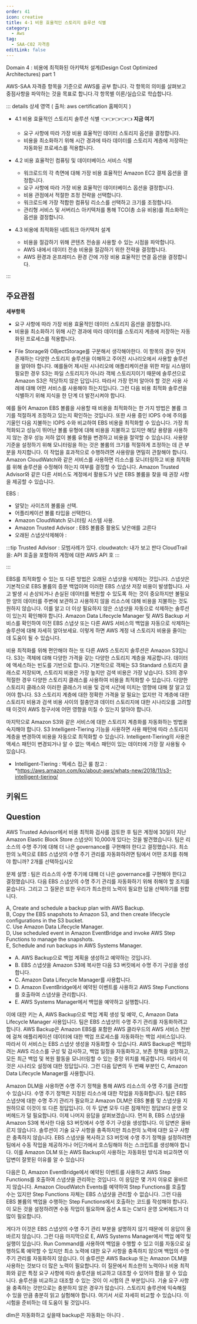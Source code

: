 ```yaml
---
order: 41
icon: creative
title: 4-1 비용 효율적인 스토리지 솔루션 식별
category: 
  - Aws
tag: 
  - SAA-C02 자격증
editLink: false
---
```

Domain 4 : 비용에 최적화된 아키텍처 설계(Design Cost Optimized Architectures) part 1
  
AWS-SAA 자격증 항목을 기준으로 AWS를 공부 합니다. 각 항목의 의미를 살펴보고 중점사항을 파악하는 것을 목표로 합니다.각 항목별 이론/실습으로 학습합니다.

::: details 상세 영역 ( 출처: aws certification 홈페이지 )

* 4.1 비용 효율적인 스토리지 솔루션 식별 👈👈👈👈👈 **지금 여기**
  * 요구 사항에 따라 가장 비용 효율적인 데이터 스토리지 옵션을 결정합니다.
  * 비용을 최소화하기 위해 시간 경과에 따라 데이터를 스토리지 계층에 저장하는 자동화된
프로세스를 적용합니다.

* 4.2 비용 효율적인 컴퓨팅 및 데이터베이스 서비스 식별
  * 워크로드의 각 측면에 대해 가장 비용 효율적인 Amazon EC2 결제 옵션을 결정합니다.
  * 요구 사항에 따라 가장 비용 효율적인 데이터베이스 옵션을 결정합니다.
  * 비용 관점에서 적절한 조정 전략을 선택합니다.
  * 워크로드에 가장 적합한 컴퓨팅 리소스를 선택하고 크기를 조정합니다.
  * 관리형 서비스 및 서버리스 아키텍처를 통해 TCO(총 소유 비용)를 최소화하는 옵션을
결정합니다.

* 4.3 비용에 최적화된 네트워크 아키텍처 설계
  * 비용을 절감하기 위해 콘텐츠 전송을 사용할 수 있는 시점을 파악합니다.
  * AWS 내에서 데이터 전송 비용을 절감하기 위한 전략을 결정합니다.
  * AWS 환경과 온프레미스 환경 간에 가장 비용 효율적인 연결 옵션을 결정합니다.

:::


## 주요관점

**세부항목**

- 요구 사항에 따라 가장 비용 효율적인 데이터 스토리지 옵션을 결정합니다.
- 비용을 최소화하기 위해 시간 경과에 따라 데이터를 스토리지 계층에 저장하는 자동화된 프로세스를 적용합니다.

* File Storage와 OBjectStorage를 구분해서 생각해야한다.
  이 항목의 경우 먼저 존재하는 다양한 스토리지 솔루션을 이해하고 주어진 시나리오에서 사용할 솔루션을 알아야 합니다. 예를들어 제시된 시나리오에 애플리케이션을 위한 파일 시스템이 필요한 경우 S3는 파일 스토리지가 아니라 객체 스토리지이기 때문에 솔루션으로 Amazon S3은 적당하지 않은 답입니다. 따라서 가장 먼저 알아야 할 것은 사용 사례에 대해 어떤 서비스를 사용해야 하는지입니다. 그런 다음 비용 최적화 솔루션을 식별하기 위해 지식을 한 단계 더 발전시켜야 합니다.

예를 들어 Amazon EBS 볼륨을 사용할 때 비용을 최적화하는 한 가지 방법은 볼륨 크기를 적절하게 조정하고 있는지 확인하는 것입니다. 또한 사용 중인 IOPS 수에 주의를 기울인 다음 지불하는 IOPS 수와 비교하여 EBS 비용을 최적화할 수 있습니다. 가장 최적화되고 성능이 뛰어난 볼륨 유형에 대해 비용을 지불하고 있지만 해당 용량을 사용하지 않는 경우 성능 저하 없이 볼륨 유형을 변경하고 비용을 절약할 수 있습니다. 사용량 기준을 설정하기 위해 모니터링을 하는 것은 볼륨의 크기를 적절하게 조정하는 데 큰 부분을 차지합니다. 이 작업을 효과적으로 수행하려면 사용량을 면밀히 관찰해야 합니다. Amazon CloudWatch와 같은 서비스를 사용하면 리소스를 모니터링하고 비용 최적화를 위해 솔루션을 수정해야 하는지 여부를 결정할 수 있습니다. Amazon Trusted Advisor와 같은 다른 서비스도 계정에서 활용도가 낮은 EBS 볼륨을 찾을 때 권장 사항을 제공할 수 있습니다.

EBS :

- 알맞는 사이즈의 볼륨을 선택.
- 어플리케이션 볼륨 타입을 선택한다.
- Amazon CloudWatch 모니터링 시스템 사용.
- Amazon Trusted Advisor : EBS 볼륨중 활용도 낮은애를 고른다
- 오래된 스냅샷삭제해야 :

:::tip
Trusted Advisor : 모범사례가 있다.
cloudwatch: 내가 보고 판다
CloudTrail을: API 호출을 포함하여 계정에 대한 AWS API 호
:::

:::

EBS를 최적화할 수 있는 또 다른 방법은 오래된 스냅샷을 삭제하는 것입니다. 스냅샷은 기본적으로 EBS 볼륨의 증분 백업이며 이러한 EBS 스냅샷 저장 비용이 발생합니다. 사고 발생 시 손상되거나 손실된 데이터를 복원할 수 있도록 하는 것이 중요하지만 불필요한 양의 데이터를 주변에 보관하고 사용하지 않을 리소스에 대해 비용을 지불하는 것도 원하지 않습니다. 이를 알고 더 이상 필요하지 않은 스냅샷을 자동으로 삭제하는 솔루션이 있는지 확인해야 합니다. Amazon Data Lifecycle Manager 및 AWS Backup 서비스를 확인하여 이전 EBS 스냅샷 또는 다른 AWS 서비스의 백업을 자동으로 삭제하는 솔루션에 대해 자세히 알아보세요. 이렇게 하면 AWS 계정 내 스토리지 비용을 줄이는 데 도움이 될 수 있습니다.

비용 최적화를 위해 편안해야 하는 또 다른 AWS 스토리지 솔루션은 Amazon S3입니다. S3는 객체에 대해 다양한 가격을 갖는 다양한 스토리지 계층을 제공합니다. 데이터에 액세스하는 빈도를 기반으로 합니다. 기본적으로 객체는 S3 Standard 스토리지 클래스로 저장되며, 스토리지 비용은 가장 높지만 검색 비용은 가장 낮습니다. S3의 경우 적절한 경우 다양한 스토리지 클래스를 사용하여 비용을 최적화할 수 있습니다. 다양한 스토리지 클래스와 이러한 클래스가 비용 및 검색 시간에 미치는 영향에 대해 잘 알고 있어야 합니다. S3 스토리지 계층에 대한 정확한 가격을 알 필요는 없지만 각 계층에 대한 스토리지 비용과 검색 비용 사이의 절충안과 데이터 스토리지에 대한 시나리오를 고려할 때 이것이 AWS 청구서에 어떤 영향을 미칠 수 있는지 알아야 합니다.

마지막으로 Amazon S3와 같은 서비스에 대한 스토리지 계층화를 자동화하는 방법을 숙지해야 합니다. S3 Intelligent-Tiering 기능을 사용하면 사용 패턴에 따라 스토리지 계층을 변경하여 비용을 자동으로 최적화할 수 있습니다. Intelligent-Tiering의 사용은 액세스 패턴이 변경되거나 알 수 없는 액세스 패턴이 있는 데이터에 가장 잘 사용될 수 있습니다.

- Intelligent-Tiering : 엑세스 접근 룰
  참고 : \*https://aws.amazon.com/ko/about-aws/whats-new/2018/11/s3-intelligent-tiering/

## 키워드

## Question

AWS Trusted Advisor에서 비용 최적화 검사를 검토한 후 팀은 계정에 30일이 지난 Amazon Elastic Block Store 스냅샷이 10,000개 있다는 것을 발견했습니다. 팀은 리소스의 수명 주기에 대해 더 나은 governance를 구현해야 한다고 결정했습니다. 최소한의 노력으로 EBS 스냅샷의 수명 주기 관리를 자동화하려면 팀에서 어떤 조치를 취해야 합니까? 2개를 선택하십시오

문제 설명 : 팀은 리소스의 수명 주기에 대해 더 나은 governance를 구현해야 한다고 결정했습니다. 다음 EBS 스냅샷의 수명 주기 관리를 자동화하기 위해 취해야 할 조치를 묻습니다. 그리고 그 질문은 또한 우리가 최소한의 노력이 필요한 답을 선택하기를 원합니다.

A, Create and schedule a backup plan with AWS Backup.  
B, Copy the EBS snapshots to Amazon S3, and then create lifecycle configurations in the S3 bucket.  
C. Use Amazon Data Lifecycle Manager.  
D, Use scheduled event in Amazon EventBridge and invoke AWS Step Functions to manage the snapshots.  
E, Schedule and run backups in AWS Systems Manager.

- A. AWS Backup으로 백업 계획을 생성하고 예약하는 것입니다.
- B. EBS 스냅샷을 Amazon S3에 복사한 다음 S3 버킷에서 수명 주기 구성을 생성합니다.
- C. Amazon Data Lifecycle Manager를 사용합니다.
- D. Amazon EventBridge에서 예약된 이벤트를 사용하고 AWS Step Functions를 호출하여 스냅샷을 관리합니다.
- E. AWS Systems Manager에서 백업을 예약하고 실행합니다.

이에 대한 키는 A, AWS Backup으로 백업 계획 생성 및 예약, C, Amazon Data Lifecycle Manager 사용입니다. 팀은 EBS 스냅샷의 수명 주기 관리를 자동화하려고 합니다. AWS Backup은 Amazon EBS를 포함한 AWS 클라우드의 AWS 서비스 전반에 걸쳐 애플리케이션 데이터에 대한 백업 프로세스를 자동화하는 백업 서비스입니다. 따라서 이 서비스는 EBS 스냅샷 생성을 자동화할 수 있습니다. AWS Backup은 백업하려는 AWS 리소스를 구성 및 감사하고, 백업 일정을 자동화하고, 보존 정책을 설정하고, 모든 최근 백업 및 복원 활동을 모니터링할 수 있는 중앙 위치를 제공합니다. 따라서 이것은 시나리오 설정에 대한 정답입니다. 그런 다음 답변의 두 번째 부분인 C, Amazon Data Lifecycle Manager를 사용합니다.

Amazon DLM을 사용하면 수명 주기 정책을 통해 AWS 리소스의 수명 주기를 관리할 수 있습니다. 수명 주기 정책은 지정된 리소스에 대한 작업을 자동화합니다. 팀은 EBS 스냅샷에 대한 수명 주기 관리가 필요하고 Amazon DLM은 EBS 볼륨 및 스냅샷을 지원하므로 이것이 또 다른 정답입니다. 이 두 답변 모두 다른 잠재적인 정답보다 운영 오버헤드가 덜 필요합니다. 이제 나머지 응답을 살펴보겠습니다. 먼저 B, EBS 스냅샷을 Amazon S3에 복사한 다음 S3 버킷에서 수명 주기 구성을 생성합니다. 이 답변은 올바르지 않습니다. 솔루션이 기술 요구 사항을 충족하지만 최소한의 노력에 대한 요구 사항은 충족하지 않습니다. EBS 스냅샷을 복사하고 S3 버킷에 수명 주기 정책을 설정하려면 팀에서 수동 작업을 제공하거나 어딘가에서 호스팅해야 하는 스크립트를 생성해야 합니다. 이를 Amazon DLM 또는 AWS Backup이 사용하는 자동화된 방식과 비교하면 이 답변이 잘못된 이유를 알 수 있습니다

다음은 D, Amazon EventBridge에서 예약된 이벤트를 사용하고 AWS Step Functions를 호출하여 스냅샷을 관리하는 것입니다. 이 응답은 몇 가지 이유로 올바르지 않습니다. Amazon CloudWatch Events를 예약하여 Step Functions를 호출할 수는 있지만 Step Functions 자체는 EBS 스냅샷을 관리할 수 없습니다. 그런 다음 EBS 볼륨의 백업을 수행하는 Step Functions에서 호출하는 코드를 작성해야 합니다. 이 모든 것을 설정하려면 수동 작업이 필요하며 옵션 A 또는 C보다 운영 오버헤드가 더 많이 필요합니다.

게다가 이것은 EBS 스냅샷의 수명 주기 관리 부분을 설명하지 않기 때문에 이 응답이 올바르지 않습니다. 그런 다음 마지막으로 E, AWS Systems Manager에서 백업 예약 및 실행이 있습니다. Run Command를 사용하여 백업을 수행할 수 있고 이를 자동으로 실행하도록 예약할 수 있지만 최소 노력에 대한 요구 사항을 충족하지 않으며 백업의 수명 주기 관리를 자동화하지 않습니다. 이 솔루션은 AWS Backup 또는 Amazon DLM을 사용하는 것보다 더 많은 노력이 필요합니다. 이 질문에서 최소한의 노력이나 비용 최적화와 같은 특정 요구 사항에 따라 솔루션을 비교하고 대조할 수 있어야 함을 알 수 있습니다. 솔루션을 비교하고 대조할 수 있는 것이 이 시험의 큰 부분입니다. 기술 요구 사항을 충족하는 것만으로는 충분하지 않은 경우가 많습니다. 스토리지 솔루션에 익숙해질 수 있을 만큼 충분히 읽고 실험해야 합니다. 여기서 서로 자세히 비교할 수 있습니다. 이 시험을 준비하는 데 도움이 될 것입니다.

dlm은 자동화하고 싶을때 backup은 자동화는 아니다 .
